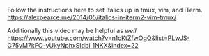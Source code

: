 Follow the instructions here to set Italics up in tmux, vim, and iTerm.
https://alexpearce.me/2014/05/italics-in-iterm2-vim-tmux/

Additionally this video may be helpful as *well*
https://www.youtube.com/watch?v=n1cKtZfwOgQ&list=PLwJS-G75vM7kFO-yUkyNphxSIdbi_1NKX&index=22
